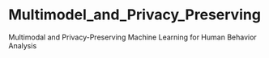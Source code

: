 # Multimodel_and_Privacy_Preserving
Multimodal and Privacy-Preserving Machine Learning for Human Behavior Analysis
